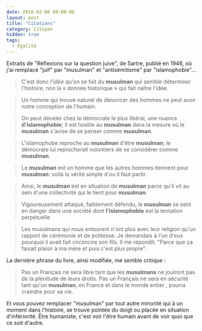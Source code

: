 ```yaml
---
date: 2016-02-06 09:00:00
layout: post
title: "Citations"
category: Citoyen
hidden: true
tags:
  - Égalité
---
```


Extraits de "Réflexions sur la question juive", de Sartre, publié en 1946, où j'ai remplacé "juif" par "musulman" et "antisémitisme" par "islamophobie"…

<!-- more -->

> C'est donc _l'idée_ qu'on se fait du **musulman** qui semble déterminer l'histoire, non la « donnée historique » qui fait naître l'idée.

> Un homme qui trouve naturel de dénoncer des hommes ne peut avoir notre conception de l'humain.

> On peut déceler chez le démocrate le plus libéral, une nuance **d'islamophobie**; Il est hostile au **musulman** dans la mesure où le **musulman** s'avise de se penser comme **musulman**.

> L'islamophobe reproche au **musulman** d'être **musulman**; le démocrate lui reprocherait volontiers de se considérer comme **musulman**.

> Le **musulman** est un homme que les autres hommes tiennent pour **musulman**: voilà la vérité simple d'ou il faut partir.

> Ainsi, le **musulman** est en situation de **musulman** parce qu'il vit au sein d'une collectivité qui le tient pour **musulman**.

> Vigoureusement attaqué, faiblement défendu, le **musulman** se sent en danger dans une société dont **l'islamophobie** est la tentation perpétuelle

> Les musulmans qui nous entourent n'ont plus avec leur religion qu'un rapport de cérémonie et de politesse. Je demandais à l'un d'eux pourquoi il avait fait circoncire son fils. Il me répondit: "Parce que ça faisait plaisir à ma mère et puis c'est plus propre".

La dernière phrase du livre, ainsi modifiée, me semble critique :

> Pas un Français ne sera libre tant que les **musulmans** ne jouiront pas de la plénitude de leurs droits. Pas un Français ne sera en sécurité tant qu'un **musulman**, en France et dans le monde entier , pourra craindre pour sa vie.

Et vous pouvez remplacer "musulman" par tout autre minorité qui à un moment dans l'histoire, se trouve pointée du doigt ou placée en situation d'infériorité. Être humaniste, c'est voir l'être humain avant de voir quoi que ce soit d'autre.
